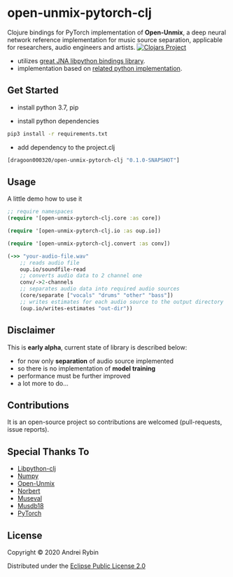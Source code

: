 # open-unmix-pytorch-clj
Clojure bindings for PyTorch implementation of __Open-Unmix__,
a deep neural network reference implementation for music source separation,
applicable for researchers, audio engineers and artists.
[![Clojars Project](https://img.shields.io/clojars/v/dragoon/open-unmix-pytorch-clj.svg)](https://clojars.org/dragoon/open-unmix-pytorch-clj)

* utilizes <a href="https://github.com/cnuernber/libpython-clj">great JNA libpython bindings library</a>.
* implementation based on <a href="https://github.com/sigsep/open-unmix-pytorch">related python implementation</a>.

## Get Started

* install python 3.7, pip

* install python dependencies
```bash
pip3 install -r requirements.txt
```

* add dependency to the project.clj
```clj
[dragoon000320/open-unmix-pytorch-clj "0.1.0-SNAPSHOT"]
```

## Usage

A little demo how to use it
```clj
;; require namespaces
(require '[open-unmix-pytorch-clj.core :as core])

(require '[open-unmix-pytorch-clj.io :as oup.io])

(require '[open-unmix-pytorch-clj.convert :as conv])

(->> "your-audio-file.wav"
    ;; reads audio file
    oup.io/soundfile-read
    ;; converts audio data to 2 channel one
    conv/->2-channels
    ;; separates audio data into required audio sources
    (core/separate ["vocals" "drums" "other" "bass"])
    ;; writes estimates for each audio source to the output directory
    (oup.io/writes-estimates "out-dir"))
```

## Disclaimer

This is __early alpha__, current state of library is described below:
* for now only __separation__ of audio source implemented
* so there is no implementation of __model training__
* performance must be further improved
* a lot more to do...

## Contributions

It is an open-source project so contributions are welcomed (pull-requests, issue reports).

## Special Thanks To

* <a href="https://github.com/cnuernber/libpython-clj">Libpython-clj</a>
* <a href="https://numpy.org">Numpy</a>
* <a href="https://sigsep.github.io/open-unmix/">Open-Unmix</a>
* <a href="https://sigsep.github.io/open-unmix/norbert.html">Norbert</a>
* <a href="https://sigsep.github.io/open-unmix/museval.html">Museval</a>
* <a href="https://sigsep.github.io/datasets/musdb.html">Musdb18</a>
* <a href="https://pytorch.org">PyTorch</a>

## License

Copyright © 2020 Andrei Rybin

Distributed under the <a href="https://www.eclipse.org/legal/epl-2.0/">Eclipse Public License 2.0</a>
